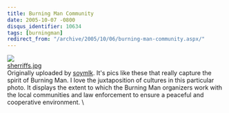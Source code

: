 ```yaml
---
title: Burning Man Community
date: 2005-10-07 -0800
disqus_identifier: 10634
tags: [burningman]
redirect_from: "/archive/2005/10/06/burning-man-community.aspx/"
---
```


[![](https://static.flickr.com/29/50347517_110d2918a9_m.jpg)](http://www.flickr.com/photos/mlk/50347517/ "photo sharing")
\
 [sherriffs.jpg](http://www.flickr.com/photos/mlk/50347517/) \
 Originally uploaded by [soymlk](http://www.flickr.com/people/mlk/).
It's pics like these that really capture the spirit of Burning Man. I
love the juxtaposition of cultures in this particular photo. It displays
the extent to which the Burning Man organizers work with the local
communities and law enforcement to ensure a peaceful and cooperative
environment. \


